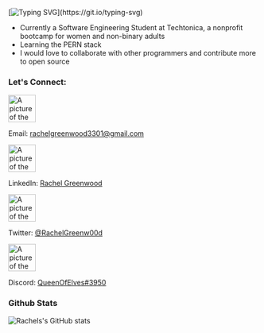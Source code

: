 [![Typing SVG](https://readme-typing-svg.demolab.com?&pause=1000&color=01D29F&width=435&lines=Hey%2C+I'm+Rachel!)](https://git.io/typing-svg)

- Currently a Software Engineering Student at Techtonica, a nonprofit bootcamp for women and non-binary adults
- Learning the PERN stack
- I would love to collaborate with other programmers and contribute more to open source

### Let's Connect:
<img src="https://t3.ftcdn.net/jpg/03/86/50/54/360_F_386505487_omkU0kGEhMa3gQ83rVksoXX41AFFfi0K.jpg" alt="A picture of the Gmail logo" width="55px"><p>Email: rachelgreenwood3301@gmail.com</p>

<img src="https://upload.wikimedia.org/wikipedia/commons/thumb/c/ca/LinkedIn_logo_initials.png/800px-LinkedIn_logo_initials.png" alt="A picture of the LinkedIn logo" width="55px"><p>LinkedIn: <a href="https://www.linkedin.com/in/rachel-greenwood3301/">Rachel Greenwood</a></p>

<img src="https://cdn-icons-png.flaticon.com/512/124/124021.png" alt="A picture of the Twitter logo" width="55px"><p>Twitter: <a href="https://twitter.com/RachelGreenw00d">@RachelGreenw00d</a></p>

<img src="https://static.vecteezy.com/system/resources/previews/006/892/625/original/discord-logo-icon-editorial-free-vector.jpg" alt="A picture of the Discord logo" width="55px"><p>Discord: <a href="https://discordapp.com/users/QueenOfElves#3950">QueenOfElves#3950</a></p>

### Github Stats
![Rachels's GitHub stats](https://github-readme-stats.vercel.app/api?username=RachelGreenwood&show_icons=true&theme=gotham)
